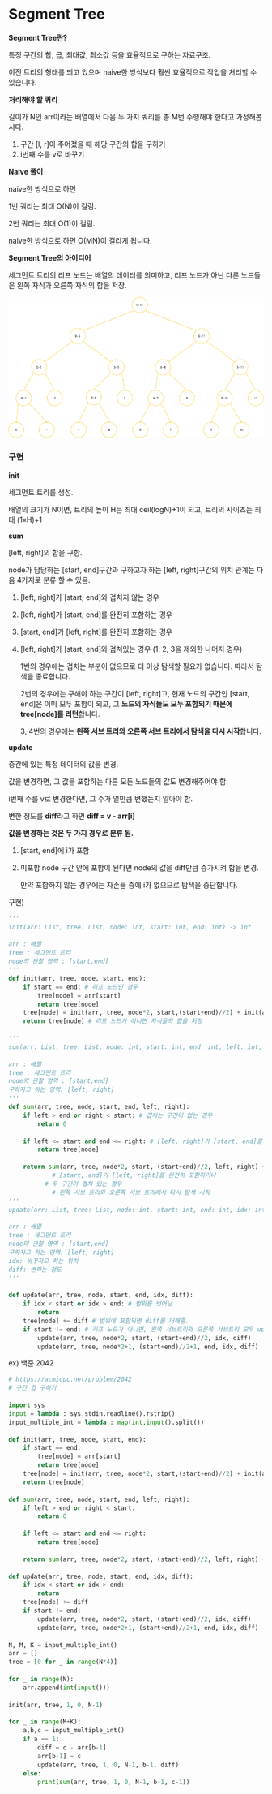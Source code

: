 # Segment Tree

**Segment Tree란?**

특정 구간의 합, 곱, 최대값, 최소값 등을 효율적으로 구하는 자료구조.

이진 트리의 형태를 띄고 있으며 naive한 방식보다 훨씬 효율적으로 작업을 처리할 수 있습니다.

**처리해야 할 쿼리**

길이가 N인 arr이라는 배열에서 다음 두 가지 쿼리를 총 M번 수행해야 한다고 가정해봅시다.

1. 구간 [l, r]이 주어졌을 때 해당 구간의 합을 구하기
2. i번째 수를 v로 바꾸기

**Naive 풀이**

naive한 방식으로 하면

1번 쿼리는 최대 O(N)이 걸림.

2번 쿼리는 최대 O(1)이 걸림.

naive한 방식으로 하면 O(MN)이 걸리게 됩니다.

**Segment Tree의 아이디어**

세그먼트 트리의 리프 노드는 배열의 데이터를 의미하고, 리프 노드가 아닌 다른 노드들은 왼쪽 자식과 오른쪽 자식의 합을 저장.

![segment_tree](images/seg_tree.png)

### **구현**

**init**

세그먼트 트리를 생성.

배열의 크기가 N이면, 트리의 높이 H는 최대 ceil(logN)+1이 되고, 트리의 사이즈는 최대 (1«H)+1

**sum**

[left, right]의 합을 구함.

node가 담당하는 [start, end]구간과 구하고자 하는 [left, right]구간의 위치 관계는 다음 4가지로 분류 할 수 있음.

1. [left, right]가 [start, end]와 겹치지 않는 경우
2. [left, right]가 [start, end]를 완전히 포함하는 경우
3. [start, end]가 [left, right]를 완전히 포함하는 경우
4. [left, right]가 [start, end]와 겹쳐있는 경우 (1, 2, 3을 제외한 나머지 경우)

   1번의 경우에는 겹치는 부분이 없으므로 더 이상 탐색할 필요가 없습니다. 따라서 탐색을 종료합니다.

   2번의 경우에는 구해야 하는 구간이 [left, right]고, 현재 노드의 구간인 [start, end]은 이미 모두 포함이 되고, 그 **노드의 자식들도 모두 포함되기 때문에 tree[node]를 리턴**합니다.

   3, 4번의 경우에는 **왼쪽 서브 트리와 오른쪽 서브 트리에서 탐색을 다시 시작**합니다.

**update**

중간에 있는 특정 데이터의 값을 변경.

값을 변경하면, 그 값을 포함하는 다른 모든 노드들의 값도 변경해주어야 함.

i번째 수를 v로 변경한다면, 그 수가 얼만큼 변했는지 알아야 함.

변한 정도를 **diff**라고 하면 **diff = v - arr[i]**

**값을 변경하는 것은 두 가지 경우로 분류 됨.**

1. [start, end]에 i가 포함
2. 미포함 node 구간 안에 포함이 된다면 node의 값을 diff만큼 증가시켜 합을 변경.

   만약 포함하지 않는 경우에는 자손들 중에 i가 없으므로 탐색을 중단합니다.

구현)

```python
'''
init(arr: List, tree: List, node: int, start: int, end: int) -> int

arr : 배열
tree : 세그먼트 트리
node의 관할 영역 : [start,end]
'''
def init(arr, tree, node, start, end):
    if start == end: # 리프 노드인 경우
        tree[node] = arr[start]
        return tree[node]
    tree[node] = init(arr, tree, node*2, start,(start+end)//2) + init(arr, tree, node*2+1, (start+end)//2+1, end)
    return tree[node] # 리프 노드가 아니면 자식들의 합을 저장

'''
sum(arr: List, tree: List, node: int, start: int, end: int, left: int, right: int) -> int

arr : 배열
tree : 세그먼트 트리
node의 관할 영역 : [start,end]
구하자고 하는 영역: [left, right]
'''
def sum(arr, tree, node, start, end, left, right):
    if left > end or right < start: # 겹치는 구간이 없는 경우
        return 0

    if left <= start and end <= right: # [left, right]가 [start, end]를 완전히 포함하는 경우
        return tree[node]

    return sum(arr, tree, node*2, start, (start+end)//2, left, right) + sum(arr, tree, node*2+1, (start+end)//2+1, end, left, right)
			# [start, end]가 [left, right]를 완전히 포함하거나
		  # 두 구간이 겹쳐 있는 경우
			# 왼쪽 서브 트리와 오른쪽 서브 트리에서 다시 탐색 시작
'''
update(arr: List, tree: List, node: int, start: int, end: int, idx: int, diff: int) -> None

arr : 배열
tree : 세그먼트 트리
node의 관할 영역 : [start,end]
구하자고 하는 영역: [left, right]
idx: 바꾸자고 하는 위치
diff: 변하는 정도
'''

def update(arr, tree, node, start, end, idx, diff):
    if idx < start or idx > end: # 범위를 벗어남
        return
    tree[node] += diff # 범위에 포함되면 diff를 더해줌.
    if start != end: # 리프 노드가 아니면, 왼쪽 서브트리와 오른쪽 서브트리 모두 update
        update(arr, tree, node*2, start, (start+end)//2, idx, diff)
        update(arr, tree, node*2+1, (start+end)//2+1, end, idx, diff)
```

ex) 백준 2042

```python
# https://acmicpc.net/problem/2042
# 구간 합 구하기

import sys
input = lambda : sys.stdin.readline().rstrip()
input_multiple_int = lambda : map(int,input().split())

def init(arr, tree, node, start, end):
    if start == end:
        tree[node] = arr[start]
        return tree[node]
    tree[node] = init(arr, tree, node*2, start,(start+end)//2) + init(arr, tree, node*2+1, (start+end)//2+1, end)
    return tree[node]

def sum(arr, tree, node, start, end, left, right):
    if left > end or right < start:
        return 0

    if left <= start and end <= right:
        return tree[node]

    return sum(arr, tree, node*2, start, (start+end)//2, left, right) + sum(arr, tree, node*2+1, (start+end)//2+1, end, left, right)

def update(arr, tree, node, start, end, idx, diff):
    if idx < start or idx > end:
        return
    tree[node] += diff
    if start != end:
        update(arr, tree, node*2, start, (start+end)//2, idx, diff)
        update(arr, tree, node*2+1, (start+end)//2+1, end, idx, diff)

N, M, K = input_multiple_int()
arr = []
tree = [0 for _ in range(N*4)]

for _ in range(N):
    arr.append(int(input()))

init(arr, tree, 1, 0, N-1)

for _ in range(M+K):
    a,b,c = input_multiple_int()
    if a == 1:
        diff = c - arr[b-1]
        arr[b-1] = c
        update(arr, tree, 1, 0, N-1, b-1, diff)
    else:
        print(sum(arr, tree, 1, 0, N-1, b-1, c-1))
```
